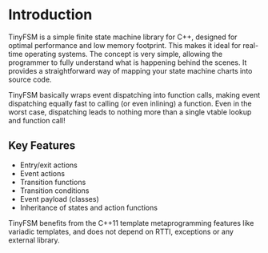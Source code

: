 Introduction
============

TinyFSM is a simple finite state machine library for C++, designed for
optimal performance and low memory footprint. This makes it ideal for
real-time operating systems. The concept is very simple, allowing the
programmer to fully understand what is happening behind the scenes. It
provides a straightforward way of mapping your state machine charts
into source code.

TinyFSM basically wraps event dispatching into function calls, making
event dispatching equally fast to calling (or even inlining) a
function. Even in the worst case, dispatching leads to nothing more
than a single vtable lookup and function call!

Key Features
------------

- Entry/exit actions
- Event actions
- Transition functions
- Transition conditions
- Event payload (classes)
- Inheritance of states and action functions

TinyFSM benefits from the C++11 template metaprogramming features like
variadic templates, and does not depend on RTTI, exceptions or any
external library.
